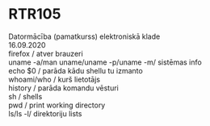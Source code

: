 # RTR105
Datormācība (pamatkurss) elektroniskā klade<br>
16.09.2020<br>
firefox / atver brauzeri<br>
uname -a/man uname/uname -p/uname -m/ sistēmas info<br>
echo $0 / parāda kādu shellu tu izmanto<br>
whoami/who / kurš lietotājs <br>
history / parāda komandu vēsturi<br>
sh / shells<br>
pwd / print working directory<br>
ls/ls -l/ direktoriju lists<br>

